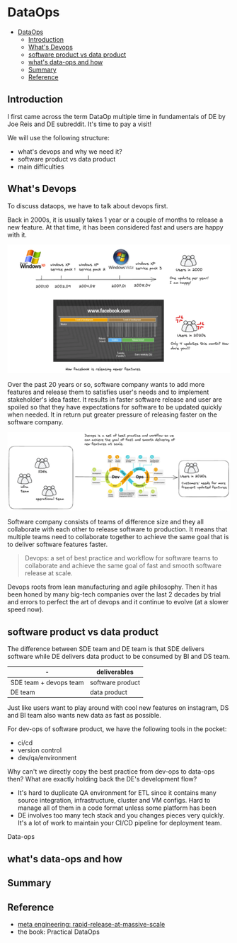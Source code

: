 # DataOps

- [DataOps](#dataops)
  - [Introduction](#introduction)
  - [What's Devops](#whats-devops)
  - [software product vs data product](#software-product-vs-data-product)
  - [what's data-ops and how](#whats-data-ops-and-how)
  - [Summary](#summary)
  - [Reference](#reference)

## Introduction
I first came across the term DataOp multiple time in fundamentals of DE by Joe Reis and DE subreddit. It's time to pay a visit!

We will use the following structure:
- what's devops and why we need it?
- software product vs data product
- main difficulties


## What's Devops

To discuss dataops, we have to talk about devops first.

Back in 2000s, it is usually takes 1 year or a couple of months to release a new feature. At that time, it has been considered fast and users are happy with it.

![](assets/1.excalidraw.png)

Over the past 20 years or so, software company wants to add more features and release them to satisfies user's needs and to implement stakeholder's idea faster. It results in faster software release and user are spoiled so that they have expectations for software to be updated quickly when needed. It in return put greater pressure of releasing faster on the software company. 

![](assets/2.excalidraw.png)

Software company consists of teams of difference size and they all collaborate with each other to release software to production. It means that multiple teams need to collaborate together to achieve the same goal that is to deliver software features faster.

> Devops: a set of best practice and workflow for software teams to collaborate and achieve the same goal of fast and smooth software release at scale.

Devops roots from lean manufacturing and agile philosophy. Then it has been honed by many big-tech companies over the last 2 decades by trial and errors to perfect the art of devops and it continue to evolve (at a slower speed now). 

## software product vs data product

The difference between SDE team and DE team is that SDE delivers software while DE delivers data product to be consumed by BI and DS team.

|-|deliverables|
|-|-|
|SDE team + devops team|software product|
|DE team|data product|

Just like users want to play around with cool new features on instagram, DS and BI team also wants new data as fast as possible. 

For dev-ops of software product, we have the following tools in the pocket:
- ci/cd
- version control
- dev/qa/environment

Why can't we directly copy the best practice from dev-ops to data-ops then? What are exactly holding back the DE's development flow?
- It's hard to duplicate QA environment for ETL since it contains many source integration, infrastructure, cluster and VM configs. Hard to manage all of them in a code format unless some platform has been  
- DE involves too many tech stack and you changes pieces very quickly. It's a lot of work to maintain your CI/CD pipeline for deployment team.

Data-ops
## what's data-ops and how


## Summary


## Reference
- [meta engineering: rapid-release-at-massive-scale](https://engineering.fb.com/2017/08/31/web/rapid-release-at-massive-scale/)
- the book: Practical DataOps
